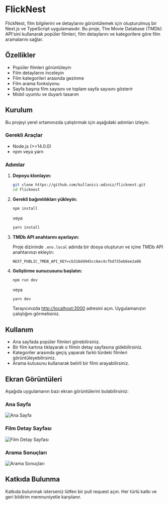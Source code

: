 # FlickNest

FlickNest, film bilgilerini ve detaylarını görüntülemek için oluşturulmuş bir Next.js ve TypeScript uygulamasıdır. Bu proje, The Movie Database (TMDb) API'sini kullanarak popüler filmleri, film detaylarını ve kategorilere göre film aramalarını sağlar.

## Özellikler

- Popüler filmleri görüntüleyin
- Film detaylarını inceleyin
- Film kategorileri arasında gezinme
- Film arama fonksiyonu
- Sayfa başına film sayısını ve toplam sayfa sayısını gösterir
- Mobil uyumlu ve duyarlı tasarım

## Kurulum

Bu projeyi yerel ortamınızda çalıştırmak için aşağıdaki adımları izleyin.

### Gerekli Araçlar

- Node.js (>=14.0.0)
- npm veya yarn

### Adımlar

1. **Depoyu klonlayın:**

    ```bash
    git clone https://github.com/kullanici-adiniz/flicknest.git
    cd flicknest
    ```

2. **Gerekli bağımlılıkları yükleyin:**

    ```bash
    npm install
    ```

    veya

    ```bash
    yarn install
    ```

3. **TMDb API anahtarını ayarlayın:**

    Proje dizininde `.env.local` adında bir dosya oluşturun ve içine TMDb API anahtarınızı ekleyin:

    ```plaintext
    NEXT_PUBLIC_TMDB_API_KEY=cb316d4945cc6ec4cfbd735eb6ee2a06
    ```

4. **Geliştirme sunucusunu başlatın:**

    ```bash
    npm run dev
    ```

    veya

    ```bash
    yarn dev
    ```

    Tarayıcınızda [http://localhost:3000](http://localhost:3000) adresini açın. Uygulamanızın çalıştığını görmelisiniz.

## Kullanım

- Ana sayfada popüler filmleri görebilirsiniz.
- Bir film kartına tıklayarak o filmin detay sayfasına gidebilirsiniz.
- Kategoriler arasında geçiş yaparak farklı türdeki filmleri görüntüleyebilirsiniz.
- Arama kutusunu kullanarak belirli bir filmi arayabilirsiniz.

## Ekran Görüntüleri

Aşağıda uygulamanın bazı ekran görüntülerini bulabilirsiniz:

### Ana Sayfa
![Ana Sayfa](https://github.com/user-attachments/assets/39b5019e-f2dc-4786-b8db-5f5a199cb3e7)


### Film Detay Sayfası
![Film Detay Sayfası](https://github.com/user-attachments/assets/28548a61-bbd6-4405-aa77-79bcb95eab05)


### Arama Sonuçları
![Arama Sonuçları](https://github.com/user-attachments/assets/de5ef384-7871-49a1-a484-9be37af8a690)


## Katkıda Bulunma

Katkıda bulunmak isterseniz lütfen bir pull request açın. Her türlü katkı ve geri bildirim memnuniyetle karşılanır.


